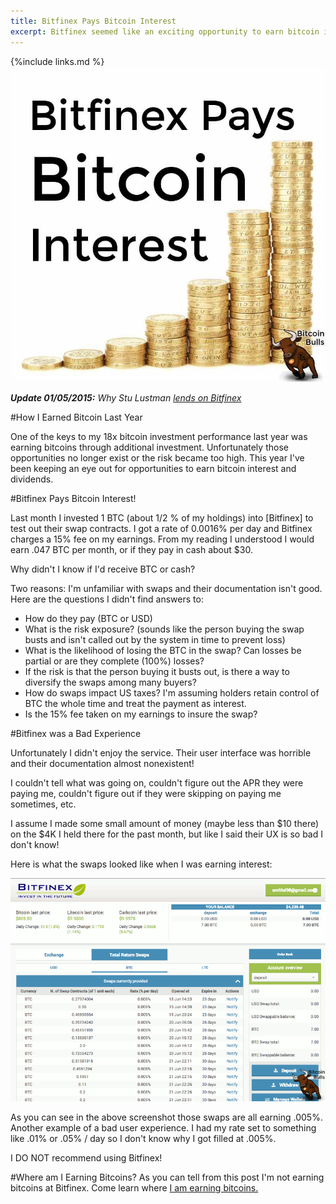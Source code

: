 ```yaml
---
title: Bitfinex Pays Bitcoin Interest
excerpt: Bitfinex seemed like an exciting opportunity to earn bitcoin interest. Unfortunately I did not like the service.
---
```


{%include links.md %}
![Bitfinex Pays Bitcoin Interest](/images/bitfinex-pays-bitcoin-interest.jpg "Bitfinex Pays Bitcoin Interest")

***Update 01/05/2015:** Why Stu Lustman [lends on Bitfinex](http://p2plendingexpert.com/why-i-lend-on-bitfinex)*

#How I Earned Bitcoin Last Year

One of the keys to my 18x bitcoin investment performance last year was earning bitcoins through additional investment. Unfortunately those opportunities no longer exist or the risk became too high. This year I've been keeping an eye out for opportunities to earn bitcoin interest and dividends.

#Bitfinex Pays Bitcoin Interest!

Last month I invested 1 BTC (about 1/2 % of my holdings) into [Bitfinex] to test out their swap contracts. I got a rate of 0.0016% per day and Bitfinex charges a 15% fee on my earnings. From my reading I understood I would earn .047 BTC per month, or if they pay in cash about $30.

Why didn't I know if I'd receive BTC or cash?

Two reasons: I'm unfamiliar with swaps and their documentation isn't good. Here are the questions I didn't find answers to:

* How do they pay (BTC or USD)
* What is the risk exposure? (sounds like the person buying the swap busts and isn't called out by the system in time to prevent loss)
* What is the likelihood of losing the BTC in the swap? Can losses be partial or are they complete (100%) losses?
* If the risk is that the person buying it busts out, is there a way to diversify the swaps among many buyers?
* How do swaps impact US taxes? I'm assuming holders retain control of BTC the whole time and treat the payment as interest. 
* Is the 15% fee taken on my earnings to insure the swap?

#Bitfinex was a Bad Experience

Unfortunately I didn't enjoy the service. Their user interface was horrible and their documentation almost non­existent! 

I couldn't tell what was going on, couldn't figure out the APR they were paying me, couldn't figure out if they were skipping on paying me sometimes, etc.

I assume I made some small amount of money (maybe less than $10 there) on the $4K I held there for the past month, but like I said their UX is so bad I don't know!

Here is what the swaps looked like when I was earning interest:

![Bitfinex swaps earning bitcoin interest](/images/bitfinex-swaps-earning-bitcoin-interest.gif "Bitfinex swaps earning bitcoin interest")

As you can see in the above screenshot those swaps are all earning .005%. Another example of a bad user experience. I had my rate set to something like .01% or .05% / day so I don't know why I got filled at .005%.

I DO NOT recommend using Bitfinex! 

#Where am I Earning Bitcoins?
As you can tell from this post I'm not earning bitcoins at Bitfinex. Come learn where [I am earning bitcoins.](/portfolio/)